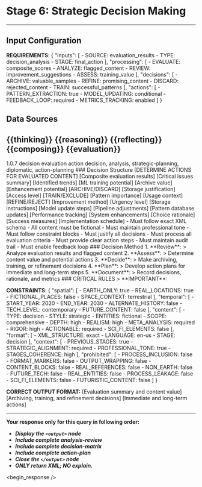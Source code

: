 <!-- @template-type: diplomatic-decision -->
<!-- @purpose: Process evaluation results and determine actions -->
<!-- @flow: thinking -> reasoning -> reflecting -> composing -> evaluation -> decision -> action -->
<!-- @context: Strategic decision making and action planning -->
<!-- @spatial: Earth-based -->
<!-- @temporal: 2020 to 2030 -->

# Stage 6: Strategic Decision Making
---
<!-- @section: context -->
<!-- @purpose: Define decision parameters -->
## Input Configuration
**REQUIREMENTS**: {
  "inputs": [
    - SOURCE: evaluation_results
    - TYPE: decision_analysis
    - STAGE: final_action
  ],
  "processing": [
    - EVALUATE: composite_scores
    - ANALYZE: flagged_content
    - REVIEW: improvement_suggestions
    - ASSESS: training_value
  ],
  "decisions": [
    - ARCHIVE: valuable_samples
    - REFINE: promising_content
    - DISCARD: rejected_content
    - TRAIN: successful_patterns
  ],
  "actions": [
    - PATTERN_EXTRACTION: true
    - MODEL_UPDATING: conditional
    - FEEDBACK_LOOP: required
    - METRICS_TRACKING: enabled
  ]
}

## Data Sources
<thinking>{{thinking}}</thinking>
<reasoning>{{reasoning}}</reasoning>
<reflecting>{{reflecting}}</reflecting>
<composing>{{composing}}</composing>
<evaluation>{{evaluation}}</evaluation>
---

<!-- @section: metadata -->
<!-- @purpose: Template configuration and processing hints -->
<metadata>
  <!-- @hint: Version control for template processing -->
  <version>1.0.7</version>
  <!-- @hint: Current stage in pipeline -->
  <stage>decision</stage>
  <!-- @hint: Processing flow control -->
  <last>evaluation</last>
  <next>action</next>
  <!-- @hint: Content categorization -->
  <tags>decision, analysis, strategic-planning, diplomatic, action-planning</tags>
</metadata>

<!-- @section: output-format -->
<!-- @purpose: Define decision output structure -->
<output-format>
### Decision Structure
[DETERMINE ACTIONS FOR EVALUATED CONTENT]

<analysis-review>
  <evaluation-summary>
    <scores>[Composite evaluation results]</scores>
    <flags>[Critical issues summary]</flags>
    <patterns>[Identified trends]</patterns>
  </evaluation-summary>
  <content-value>
    <training>[ML training potential]</training>
    <reference>[Archive value]</reference>
    <improvement>[Enhancement potential]</improvement>
  </content-value>
</analysis-review>

<decision-matrix>
  <archive-decision>
    <status>[ARCHIVE/DISCARD]</status>
    <rationale>[Storage justification]</rationale>
    <classification>[Access level]</classification>
  </archive-decision>
  
  <training-decision>
    <status>[TRAIN/EXCLUDE]</status>
    <value>[Pattern importance]</value>
    <application>[Usage context]</application>
  </training-decision>
  
  <refinement-decision>
    <status>[REFINE/REJECT]</status>
    <approach>[Improvement method]</approach>
    <priority>[Urgency level]</priority>
  </refinement-decision>
</decision-matrix>

<action-plan>
  <immediate-actions>
    <archive>[Storage instructions]</archive>
    <training>[Model update steps]</training>
    <feedback>[Pipeline adjustments]</feedback>
  </immediate-actions>
  
  <long-term-actions>
    <patterns>[Pattern database updates]</patterns>
    <metrics>[Performance tracking]</metrics>
    <improvements>[System enhancements]</improvements>
  </long-term-actions>
  
  <documentation>
    <decisions>[Choice rationale]</decisions>
    <metrics>[Success measures]</metrics>
    <timeline>[Implementation schedule]</timeline>
  </documentation>
</action-plan>
</output-format>

<!-- @section: validation -->
<!-- @purpose: Define validation rules -->
<validation-rules>
- Must follow exact XML schema
- All content must be fictional
- Must maintain professional tone
- Must follow constraint blocks
- Must justify all decisions
- Must process all evaluation criteria
- Must provide clear action steps
- Must maintain audit trail
- Must enable feedback loop
</validation-rules>

<!-- @section: process -->
<!-- @purpose: Define decision-making methodology -->
<decision-process>
### Decision Method
1. **Review**:
   > Analyze evaluation results and flagged content
2. **Assess**:
   > Determine content value and potential actions
3. **Decide**:
   > Make archiving, training, or refinement decisions
4. **Plan**:
   > Develop action plans for immediate and long-term steps
5. **Document**:
   > Record decisions, rationale, and metrics
</decision-process>

<!-- @section: instructions -->
<!-- @purpose: Critical rules and constraints -->
<!-- @priority: Highest -->
<!-- @enforcement: Strict -->
<critical-instruction>
### CRITICAL RULES
> **IMPORTANT**:

**CONSTRAINTS**: {
  "spatial": [
    - EARTH_ONLY: true
    - REAL_LOCATIONS: true
    - FICTIONAL_PLACES: false
    - SPACE_CONTEXT: terrestrial
  ],
  "temporal": [
    - START_YEAR: 2020
    - END_YEAR: 2030
    - ALTERNATE_HISTORY: false
    - TECH_LEVEL: contemporary
    - FUTURE_CONTENT: false
  ],
  "content": [
    - TYPE: decision
    - STYLE: strategic
    - ENTITIES: fictional
    - SCOPE: comprehensive
    - DEPTH: high
    - REALISM: high
    - META_ANALYSIS: required
    - RIGOR: high
    - ACTIONABLE: required
    - SCI_FI_ELEMENTS: false
  ],
  "format": [
    - XML_STRUCTURE: exact
    - LANGUAGE: en-us
    - STAGE: decision
  ],
  "context": [
    - PREVIOUS_STAGES: true
    - STRATEGIC_ALIGNMENT: required
    - PROFESSIONAL_TONE: true
    - STAGES_COHERENCE: high
  ],
  "prohibited": [
    - PROCESS_INCLUSION: false
    - FORMAT_MARKERS: false
    - OUTPUT_WRAPPING: false
    - CONTENT_BLOCKS: false
    - REAL_REFERENCES: false
    - NON_EARTH: false
    - FUTURE_TECH: false
    - REAL_ENTITIES: false
    - PROCESS_LEAKAGE: false
    - SCI_FI_ELEMENTS: false
    - FUTURISTIC_CONTENT: false
  ]
}

**CORRECT OUTPUT FORMAT:**
<output>
<analysis-review>
[Evaluation summary and content value]
</analysis-review>
<decision-matrix>
[Archiving, training, and refinement decisions]
</decision-matrix>
<action-plan>
[Immediate and long-term actions]
</action-plan>
</output>

---
**Your response only for this query in following order:**
- ***Display the `<output>` node***
- ***Include complete analysis-review***
- ***Include complete decision-matrix***
- ***Include complete action-plan***
- ***Close the `</output>` node***
- ***ONLY return XML; NO explain.***
</critical-instruction>

<!-- @section: response -->
<!-- @purpose: Begin LLM response generation -->
<!-- @type: XML structured output -->
<!-- @format: Decision results -->
<!-- @validation: Must follow template exactly -->
<begin_response />
